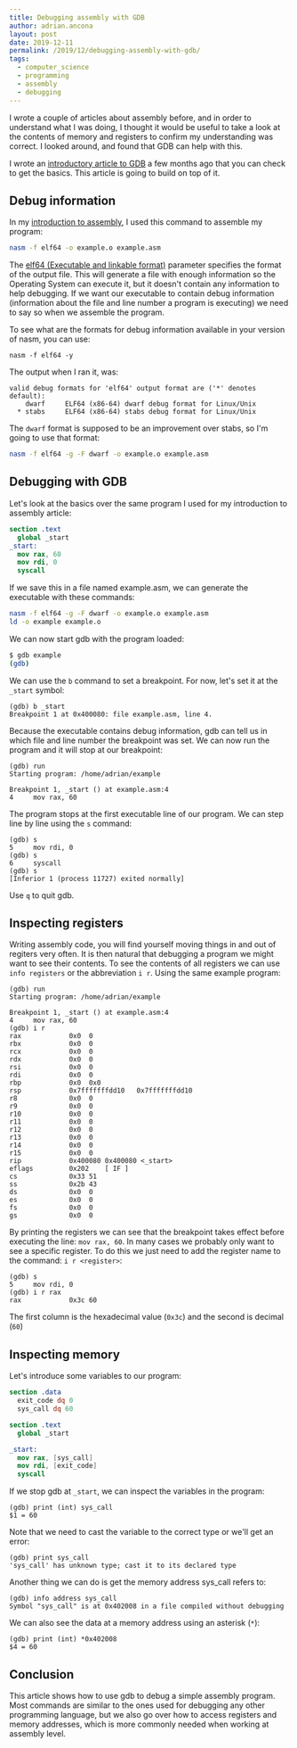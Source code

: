 ```yaml
---
title: Debugging assembly with GDB
author: adrian.ancona
layout: post
date: 2019-12-11
permalink: /2019/12/debugging-assembly-with-gdb/
tags:
  - computer_science
  - programming
  - assembly
  - debugging
---
```


I wrote a couple of articles about assembly before, and in order to understand what I was doing, I thought it would be useful to take a look at the contents of memory and registers to confirm my understanding was correct. I looked around, and found that GDB can help with this.

I wrote an [introductory article to GDB](/2018/02/introduction-to-gdb/) a few months ago that you can check to get the basics. This article is going to build on top of it.

## Debug information

In my [introduction to assembly](/2019/01/introduction-to-assembly-assembling-a-program/), I used this command to assemble my program:

```bash
nasm -f elf64 -o example.o example.asm
```

<!--more-->

The [elf64 (Executable and linkable format)](https://en.wikipedia.org/wiki/Executable_and_Linkable_Format) parameter specifies the format of the output file. This will generate a file with enough information so the Operating System can execute it, but it doesn't contain any information to help debugging. If we want our executable to contain debug information (information about the file and line number a program is executing) we need to say so when we assemble the program.

To see what are the formats for debug information available in your version of nasm, you can use:

```
nasm -f elf64 -y
```

The output when I ran it, was:

```
valid debug formats for 'elf64' output format are ('*' denotes default):
    dwarf     ELF64 (x86-64) dwarf debug format for Linux/Unix
  * stabs     ELF64 (x86-64) stabs debug format for Linux/Unix
```

The `dwarf` format is supposed to be an improvement over stabs, so I'm going to use that format:

```bash
nasm -f elf64 -g -F dwarf -o example.o example.asm
```

## Debugging with GDB

Let's look at the basics over the same program I used for my introduction to assembly article:

```nasm
section .text
  global _start
_start:
  mov rax, 60
  mov rdi, 0
  syscall
```

If we save this in a file named example.asm, we can generate the executable with these commands:

```bash
nasm -f elf64 -g -F dwarf -o example.o example.asm
ld -o example example.o
```

We can now start gdb with the program loaded:

```bash
$ gdb example
(gdb)
```

We can use the `b` command to set a breakpoint. For now, let's set it at the `_start` symbol:

```
(gdb) b _start
Breakpoint 1 at 0x400080: file example.asm, line 4.
```

Because the executable contains debug information, gdb can tell us in which file and line number the breakpoint was set. We can now run the program and it will stop at our breakpoint:

```
(gdb) run
Starting program: /home/adrian/example

Breakpoint 1, _start () at example.asm:4
4	  mov rax, 60
```

The program stops at the first executable line of our program. We can step line by line using the `s` command:

```
(gdb) s
5	  mov rdi, 0
(gdb) s
6	  syscall
(gdb) s
[Inferior 1 (process 11727) exited normally]
```

Use `q` to quit gdb.

## Inspecting registers

Writing assembly code, you will find yourself moving things in and out of regiters very often. It is then natural that debugging a program we might want to see their contents. To see the contents of all registers we can use `info registers` or the abbreviation `i r`. Using the same example program:

```
(gdb) run
Starting program: /home/adrian/example

Breakpoint 1, _start () at example.asm:4
4	  mov rax, 60
(gdb) i r
rax            0x0	0
rbx            0x0	0
rcx            0x0	0
rdx            0x0	0
rsi            0x0	0
rdi            0x0	0
rbp            0x0	0x0
rsp            0x7fffffffdd10	0x7fffffffdd10
r8             0x0	0
r9             0x0	0
r10            0x0	0
r11            0x0	0
r12            0x0	0
r13            0x0	0
r14            0x0	0
r15            0x0	0
rip            0x400080	0x400080 <_start>
eflags         0x202	[ IF ]
cs             0x33	51
ss             0x2b	43
ds             0x0	0
es             0x0	0
fs             0x0	0
gs             0x0	0
```

By printing the registers we can see that the breakpoint takes effect before executing the line: `mov rax, 60`. In many cases we probably only want to see a specific register. To do this we just need to add the register name to the command: `i r <register>`:

```
(gdb) s
5	  mov rdi, 0
(gdb) i r rax
rax            0x3c	60
```

The first column is the hexadecimal value (`0x3c`) and the second is decimal (`60`)

## Inspecting memory

Let's introduce some variables to our program:

```nasm
section .data
  exit_code dq 0
  sys_call dq 60

section .text
  global _start

_start:
  mov rax, [sys_call]
  mov rdi, [exit_code]
  syscall
```

If we stop gdb at `_start`, we can inspect the variables in the program:

```
(gdb) print (int) sys_call
$1 = 60
```

Note that we need to cast the variable to the correct type or we'll get an error:

```
(gdb) print sys_call
'sys_call' has unknown type; cast it to its declared type
```

Another thing we can do is get the memory address sys_call refers to:

```
(gdb) info address sys_call
Symbol "sys_call" is at 0x402008 in a file compiled without debugging
```

We can also see the data at a memory address using an asterisk (`*`):

```
(gdb) print (int) *0x402008
$4 = 60
```

## Conclusion

This article shows how to use gdb to debug a simple assembly program. Most commands are similar to the ones used for debugging any other programming language, but we also go over how to access registers and memory addresses, which is more commonly needed when working at assembly level.
